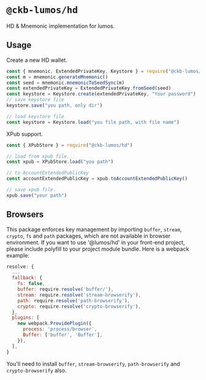 # `@ckb-lumos/hd`

HD & Mnemonic implementation for lumos.

## Usage

Create a new HD wallet.

```javascript
const { mnemonic, ExtendedPrivateKey, Keystore } = require("@ckb-lumos/hd")
const m = mnemonic.generateMnemonic()
const seed = mnemonic.mnemonicToSeedSync(m)
const extendedPrivateKey = ExtendedPrivateKey.fromSeed(seed)
const keystore = Keystore.create(extendedPrivateKey, "Your password")
// save keystore file
keystore.save("you path, only dir")

// load keystore file
const keystore = Keystore.load("you file path, with file name")
```

XPub support.
```javascript
const { XPubStore } = require("@ckb-lumos/hd")

// load from xpub file.
const xpub = XPubStore.load("you path")

// to AccountExtendedPublicKey
const accountExtendedPublicKey = xpub.toAccountExtendedPublicKey()

// save xpub file.
xpub.save("your path")
```
## Browsers

This package enforces key management by importing `buffer`, `stream`, `crypto`, `fs` and `path` packages, which are not available in browser environment. If you want to use '@lumos/hd' in your front-end project, please include polyfill to your project module bundle. Here is a webpack example:

```js
resolve: {
  ...
  fallback: {
    fs: false,
    buffer: require.resolve('buffer/'),
    stream: require.resolve('stream-browserify'),
    path: require.resolve('path-browserify'),
    crypto: require.resolve('crypto-browserify'),
  },
  plugins: [
    new webpack.ProvidePlugin({
      process: 'process/browser',
      Buffer: ['buffer', 'Buffer'],
    }),
  ],
}
```

You'll need to install `buffer`, `stream-browserify`, `path-browserify` and `crypto-browserify` also.
